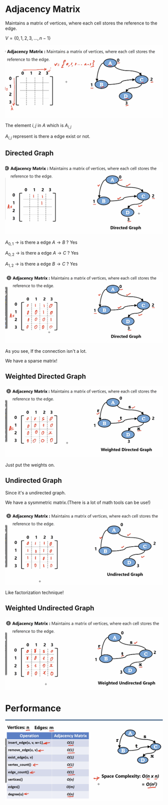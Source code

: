 # Adjacency Matrix

Maintains a matrix of vertices, where each cell stores the reference to the edge.

$V = \{0, 1, 2, 3, ..., n-1\}$

<img src='../assets/243_1.png'></img>

The element $i, j$ in $A$ which is $A_{i, j}$

$A_{i, j}$ represent is there a edge exist or not.

## Directed Graph

<img src='../assets/243_2.png'></img>

$A_{0, 1}$ -> is there a edge $A \rightarrow B$ ? Yes

$A_{0, 2}$ -> is there a edge $A \rightarrow C$ ? Yes

$A_{1, 2}$ -> is there a edge $B \rightarrow C$ ? Yes

<img src='../assets/243_3.png'></img>

As you see, If the connection isn't a lot.

We have a sparse matrix!

## Weighted Directed Graph

<img src='../assets/243_4.png'></img>

Just put the weights on.

## Undirected Graph

Since it's a undirected graph.

We have a sysmmetric matrix.(There is a lot of math tools can be use!)

<img src='../assets/243_5.png'></img>

Like factorization technique!

## Weighted Undirected Graph

<img src='../assets/243_6.png'></img>

# Performance

<img src='../assets/243_7.png'></img>
